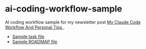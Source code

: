 # ai-coding-workflow-sample

AI coding workflow sample for my newsletter post [My Claude Code Workflow And Personal Tips
](https://thegroundtruth.substack.com/p/my-claude-code-workflow-and-personal-tips).

- [Sample task file](./000-sample.md)
- [Sample ROADMAP file](./ROADMAP.md)
